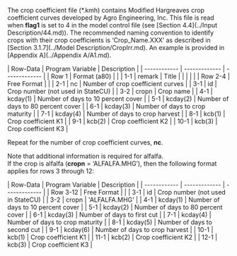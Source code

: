 The crop coefficient file (\*.kmh) contains Modified Hargreaves crop coefficient curves developed by Agro 
Engineering, Inc.  This file is read when **flag1** is set to 4 in the model control file (see [Section 4.4](../Input Description/44.md)). 
The recommended naming convention to identify crops with their crop coefficients is ‘Crop_Name.XXX’ as 
described in [Section 3.1.7](../Model Description/CropIrr.md).  An example is provided in [Appendix A](../Appendix A/A1.md).

 | Row-Data | Program Variable | Description |
    | ------------ | ------------- | ------------- |
	| Row 1 | Format (a80) | |
	| 1-1 | remark | Title |
	| | | |
	| Row 2-4 | Free Format | |
	| 2-1 | nc | Number of crop coefficient curves |
	| 3-1 | id | Crop number (not used in StateCU) |
	| 3-2 | cropn | Crop name |
	| 4-1 | kcday(1) | Number of days to 10 percent cover |
	| 5-1 | kcday(2) | Number of days to 80 percent cover |
	| 6-1 | kcday(3) | Number of days to crop maturity |
	| 7-1 | kcday(4) | Number of days to crop harvest |
	| 8-1 | kcb(1) | Crop coefficient K1 |
	| 9-1 | kcb(2) | Crop coefficient K2 | 
	| 10-1 | kcb(3) | Crop coefficient K3 |
	
Repeat for the number of crop coefficient curves, **nc**.

Note that additional information is required for alfalfa.  
If the crop is alfalfa (**cropn** = ‘ALFALFA.MHG’), then the following format applies for rows 3 through 12:

 | Row-Data | Program Variable | Description |
    | ------------ | ------------- | ------------- |
	| Row 3-12 | Free Format | |
	| 3-1 | id | Crop number (not used in StateCU) |
	| 3-2 | cropn | 'ALFALFA.MHG' |
	| 4-1 | kcday(1) | Number of days to 10 percent cover |
	| 5-1 | kcday(2) | Number of days to 80 percent cover |
	| 6-1 | kcday(3) | Number of days to first cut |
	| 7-1 | kcday(4) | Number of days to crop maturity |
	| 8-1 | kcday(5) | Number of days to second cut |
	| 9-1 | kcday(6) | Number of days to crop harvest |
	| 10-1 | kcb(1) | Crop coefficient K1 |
	| 11-1 | kcb(2) | Crop coefficient K2 | 
	| 12-1 | kcb(3) | Crop coefficient K3 |
